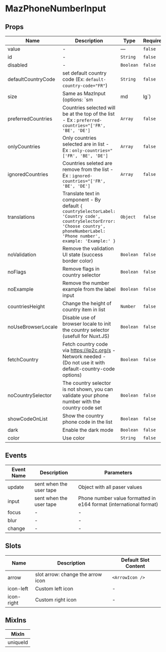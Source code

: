 # MazPhoneNumberInput

## Props

<!-- @vuese:MazPhoneNumberInput:props:start -->

| Name               | Description                                                                                                                                                                        | Type      | Required | Default |
| ------------------ | ---------------------------------------------------------------------------------------------------------------------------------------------------------------------------------- | --------- | -------- | ------- |
| value              | -                                                                                                                                                                                  | —         | `false`  | -       |
| id                 | -                                                                                                                                                                                  | `String`  | `false`  | -       |
| disabled           | -                                                                                                                                                                                  | `Boolean` | `false`  | -       |
| defaultCountryCode | set default country code (Ex: `default-country-code="FR"`)                                                                                                                         | `String`  | `false`  | -       |
| size               | Same as MazInput (options: `sm|md|lg`)                                                                                                                                             | `String`  | `false`  | -       |
| preferredCountries | Countries selected will be at the top of the list - Ex : `preferred-countries="['FR', 'BE', 'DE']`                                                                                 | `Array`   | `false`  | -       |
| onlyCountries      | Only countries selected are in list - Ex : `only-countries="['FR', 'BE', 'DE']`                                                                                                    | `Array`   | `false`  | -       |
| ignoredCountries   | Countries seleted are remove from the list - Ex : `ignored-countries="['FR', 'BE', 'DE']`                                                                                          | `Array`   | `false`  | -       |
| translations       | Translate text in component - By default `{ countrySelectorLabel: 'Country code', countrySelectorError: 'Choose country', phoneNumberLabel: 'Phone number', example: 'Example:' }` | `Object`  | `false`  | -       |
| noValidation       | Remove the validation UI state (success border color)                                                                                                                              | `Boolean` | `false`  | -       |
| noFlags            | Remove flags in country selector                                                                                                                                                   | `Boolean` | `false`  | -       |
| noExample          | Remove the number example from the label input                                                                                                                                     | `Boolean` | `false`  | -       |
| countriesHeight    | Change the height of country item in list                                                                                                                                          | `Number`  | `false`  | 30      |
| noUseBrowserLocale | Disable use of browser locale to init the country selector (usefull for Nuxt.JS)                                                                                                   | `Boolean` | `false`  | -       |
| fetchCountry       | Fetch country code via https://ip2c.org/s - Network needed - (Do not use it with default-country-code options)                                                                     | `Boolean` | `false`  | -       |
| noCountrySelector  | The country selector is not shown, you can validate your phone number with the country code set                                                                                    | `Boolean` | `false`  | -       |
| showCodeOnList     | Show the country phone code in the list                                                                                                                                            | `Boolean` | `false`  | -       |
| dark               | Enable the dark mode                                                                                                                                                               | `Boolean` | `false`  | -       |
| color              | Use color                                                                                                                                                                          | `String`  | `false`  | primary |

<!-- @vuese:MazPhoneNumberInput:props:end -->

## Events

<!-- @vuese:MazPhoneNumberInput:events:start -->

| Event Name | Description             | Parameters                                                         |
| ---------- | ----------------------- | ------------------------------------------------------------------ |
| update     | sent when the user tape | Object with all paser values                                       |
| input      | sent when the user tape | Phone number value formatted in e164 format (international format) |
| focus      | -                       | -                                                                  |
| blur       | -                       | -                                                                  |
| change     | -                       | -                                                                  |

<!-- @vuese:MazPhoneNumberInput:events:end -->

## Slots

<!-- @vuese:MazPhoneNumberInput:slots:start -->

| Name       | Description                       | Default Slot Content |
| ---------- | --------------------------------- | -------------------- |
| arrow      | slot arrow: change the arrow icon | `<ArrowIcon />`      |
| icon-left  | Custom left icon                  | -                    |
| icon-right | Custom right icon                 | -                    |

<!-- @vuese:MazPhoneNumberInput:slots:end -->

## MixIns

<!-- @vuese:MazPhoneNumberInput:mixIns:start -->

| MixIn    |
| -------- |
| uniqueId |

<!-- @vuese:MazPhoneNumberInput:mixIns:end -->
